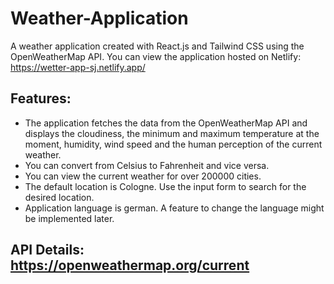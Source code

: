 # Weather-Application

A weather application created with React.js and Tailwind CSS using the OpenWeatherMap API. 
You can view the application hosted on Netlify: https://wetter-app-sj.netlify.app/

## Features: 

* The application fetches the data from the OpenWeatherMap API and displays the cloudiness,
  the minimum and maximum temperature at the moment, humidity, wind speed and the human perception of the current weather.
* You can convert from Celsius to Fahrenheit and vice versa.
* You can view the current weather for over 200000 cities.
* The default location is Cologne. Use the input form to search for the desired location.
* Application language is german. A feature to change the language might be implemented later.

## API Details: https://openweathermap.org/current
